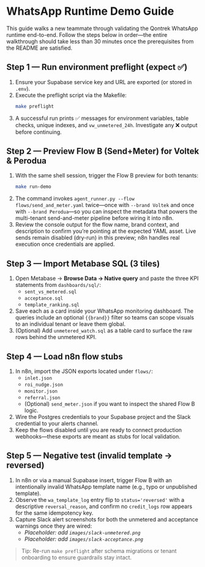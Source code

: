 # WhatsApp Runtime Demo Guide

This guide walks a new teammate through validating the Qontrek WhatsApp runtime end-to-end. Follow the steps below in order—the entire walkthrough should take less than 30 minutes once the prerequisites from the README are satisfied.

## Step 1 — Run environment preflight (expect ✅)
1. Ensure your Supabase service key and URL are exported (or stored in `.env`).
2. Execute the preflight script via the Makefile:
   ```bash
   make preflight
   ```
3. A successful run prints ✅ messages for environment variables, table checks, unique indexes, and `vw_unmetered_24h`. Investigate any ❌ output before continuing.

## Step 2 — Preview Flow B (Send+Meter) for Voltek & Perodua
1. With the same shell session, trigger the Flow B preview for both tenants:
   ```bash
   make run-demo
   ```
2. The command invokes `agent_runner.py --flow flows/send_and_meter.yaml` twice—once with `--brand Voltek` and once with `--brand Perodua`—so you can inspect the metadata that powers the multi-tenant send-and-meter pipeline before wiring it into n8n.
3. Review the console output for the flow name, brand context, and description to confirm you’re pointing at the expected YAML asset. Live sends remain disabled (dry-run) in this preview; n8n handles real execution once credentials are applied.

## Step 3 — Import Metabase SQL (3 tiles)
1. Open Metabase → **Browse Data → Native query** and paste the three KPI statements from `dashboards/sql/`:
   - `sent_vs_metered.sql`
   - `acceptance.sql`
   - `template_ranking.sql`
2. Save each as a card inside your WhatsApp monitoring dashboard. The queries include an optional `{{brand}}` filter so teams can scope visuals to an individual tenant or leave them global.
3. (Optional) Add `unmetered_watch.sql` as a table card to surface the raw rows behind the unmetered KPI.

## Step 4 — Load n8n flow stubs
1. In n8n, import the JSON exports located under `flows/`:
   - `inlet.json`
   - `roi_nudge.json`
   - `monitor.json`
   - `referral.json`
   - (Optional) `send_meter.json` if you want to inspect the shared Flow B logic.
2. Wire the Postgres credentials to your Supabase project and the Slack credential to your alerts channel.
3. Keep the flows disabled until you are ready to connect production webhooks—these exports are meant as stubs for local validation.

## Step 5 — Negative test (invalid template → reversed)
1. In n8n or via a manual Supabase insert, trigger Flow B with an intentionally invalid WhatsApp template name (e.g., typo or unpublished template).
2. Observe the `wa_template_log` entry flip to `status='reversed'` with a descriptive `reversal_reason`, and confirm no `credit_logs` row appears for the same idempotency key.
3. Capture Slack alert screenshots for both the unmetered and acceptance warnings once they are wired:
   - _Placeholder: add `images/slack-unmetered.png`_
   - _Placeholder: add `images/slack-acceptance.png`_

> Tip: Re-run `make preflight` after schema migrations or tenant onboarding to ensure guardrails stay intact.
